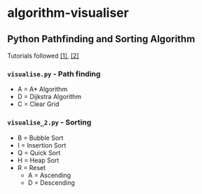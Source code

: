 # algorithm-visualiser
## Python Pathfinding and Sorting Algorithm

Tutorials followed [[1]](https://www.youtube.com/watch?v=JtiK0DOeI4A&t=10s), [[2]](https://www.youtube.com/watch?v=twRidO-_vqQ)

### ``visualise.py`` - Path finding
-   A = A* Algorithm
-   D = Dijkstra Algorithm
-   C = Clear Grid

### ``visualise_2.py`` - Sorting
-   B = Bubble Sort
-   I = Insertion Sort
-   Q = Quick Sort
-   H = Heap Sort
-   R = Reset
    - A = Ascending
    - D = Descending
